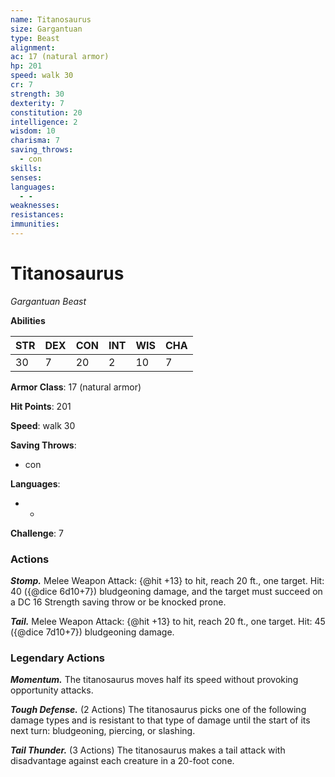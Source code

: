 ```yaml
---
name: Titanosaurus
size: Gargantuan
type: Beast
alignment: 
ac: 17 (natural armor)
hp: 201
speed: walk 30
cr: 7
strength: 30
dexterity: 7
constitution: 20
intelligence: 2
wisdom: 10
charisma: 7
saving_throws:
  - con
skills:
senses: 
languages:
  - -
weaknesses:
resistances:
immunities:
---
```


# Titanosaurus

*Gargantuan Beast*

**Abilities**

| STR | DEX | CON | INT | WIS | CHA |
| --- | --- | --- | --- | --- | --- |
| 30 | 7 | 20 | 2 | 10 | 7 |

**Armor Class**: 17 (natural armor)

**Hit Points**: 201

**Speed**: walk 30

**Saving Throws**:
  - con

**Languages**:
  - -

**Challenge**: 7

### Actions
***Stomp.*** Melee Weapon Attack: {@hit +13} to hit, reach 20 ft., one target. Hit: 40 ({@dice 6d10+7}) bludgeoning damage, and the target must succeed on a DC 16 Strength saving throw or be knocked prone.

***Tail.*** Melee Weapon Attack: {@hit +13} to hit, reach 20 ft., one target. Hit: 45 ({@dice 7d10+7}) bludgeoning damage.

### Legendary Actions
***Momentum.*** The titanosaurus moves half its speed without provoking opportunity attacks.

***Tough Defense.*** (2 Actions) The titanosaurus picks one of the following damage types and is resistant to that type of damage until the start of its next turn: bludgeoning, piercing, or slashing.

***Tail Thunder.*** (3 Actions) The titanosaurus makes a tail attack with disadvantage against each creature in a 20-foot cone.

